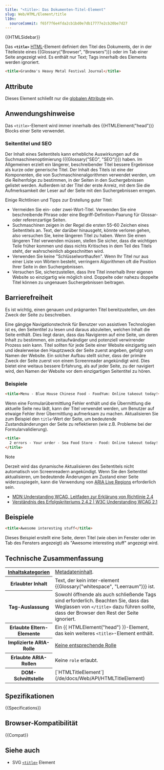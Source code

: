 ```yaml
---
title: "<title>: Das Dokumenten-Titel-Element"
slug: Web/HTML/Element/title
l10n:
  sourceCommit: f65f7f6e4fda2cb1bd0e7db17777e2cb20be7d27
---
```


{{HTMLSidebar}}

Das **`<title>`** [HTML](/de/docs/Web/HTML)-Element definiert den Titel des Dokuments, der in der Titelleiste eines {{Glossary("Browser", "Browsers")}} oder im Tab einer Seite angezeigt wird. Es enthält nur Text; Tags innerhalb des Elements werden ignoriert.

```html
<title>Grandma's Heavy Metal Festival Journal</title>
```

## Attribute

Dieses Element schließt nur die [globalen Attribute](/de/docs/Web/HTML/Global_attributes) ein.

## Anwendungshinweise

Das `<title>`-Element wird immer innerhalb des {{HTMLElement("head")}} Blocks einer Seite verwendet.

### Seitentitel und SEO

Der Inhalt eines Seitentitels kann erhebliche Auswirkungen auf die Suchmaschinenoptimierung ({{Glossary("SEO", "SEO")}}) haben. Im Allgemeinen erzielt ein längerer, beschreibender Titel bessere Ergebnisse als kurze oder generische Titel. Der Inhalt des Titels ist eine der Komponenten, die von Suchmaschinenalgorithmen verwendet werden, um die Reihenfolge zu bestimmen, in der Seiten in den Suchergebnissen gelistet werden. Außerdem ist der Titel der erste Anreiz, mit dem Sie die Aufmerksamkeit der Leser auf der Seite mit den Suchergebnissen erregen.

Einige Richtlinien und Tipps zur Erstellung guter Titel:

- Vermeiden Sie ein- oder zwei-Wort-Titel. Verwenden Sie eine beschreibende Phrase oder eine Begriff-Definition-Paarung für Glossar- oder referenzartige Seiten.
- Suchmaschinen zeigen in der Regel die ersten 55–60 Zeichen eines Seitentitels an. Text, der darüber hinausgeht, könnte verloren gehen, also versuchen Sie, keine längeren Titel zu haben. Wenn Sie einen längeren Titel verwenden müssen, stellen Sie sicher, dass die wichtigen Teile früher kommen und dass nichts Kritisches in dem Teil des Titels steht, der wahrscheinlich abgeschnitten wird.
- Verwenden Sie keine "Schlüsselworthaufen". Wenn Ihr Titel nur aus einer Liste von Wörtern besteht, verringern Algorithmen oft die Position Ihrer Seite in den Suchergebnissen.
- Versuchen Sie, sicherzustellen, dass Ihre Titel innerhalb Ihrer eigenen Website so einzigartig wie möglich sind. Doppelte oder nahezu doppelte Titel können zu ungenauen Suchergebnissen beitragen.

## Barrierefreiheit

Es ist wichtig, einen genauen und prägnanten Titel bereitzustellen, um den Zweck der Seite zu beschreiben.

Eine gängige Navigationstechnik für Benutzer von assistiven Technologien ist es, den Seitentitel zu lesen und daraus abzuleiten, welchen Inhalt die Seite enthält. Dies liegt daran, dass das Navigieren auf eine Seite, um deren Inhalt zu bestimmen, ein zeitaufwändiger und potenziell verwirrender Prozess sein kann. Titel sollten für jede Seite einer Website einzigartig sein und idealerweise den Hauptzweck der Seite zuerst angeben, gefolgt vom Namen der Website. Ein solcher Aufbau stellt sicher, dass der primäre Zweck der Seite zuerst von einem Screenreader angekündigt wird. Dies bietet eine weitaus bessere Erfahrung, als auf jeder Seite, zu der navigiert wird, den Namen der Website vor dem einzigartigen Seitentitel zu hören.

### Beispiele

```html
<title>Menu - Blue House Chinese Food - FoodYum: Online takeout today!</title>
```

Wenn eine Formularübermittlung Fehler enthält und die Übermittlung die aktuelle Seite neu lädt, kann der Titel verwendet werden, um Benutzer auf etwaige Fehler ihrer Übermittlung aufmerksam zu machen. Aktualisieren Sie zum Beispiel den `title`-Wert der Seite, um bedeutende Zustandsänderungen der Seite zu reflektieren (wie z.B. Probleme bei der Formularvalidierung).

```html
<title>
  2 errors - Your order - Sea Food Store - Food: Online takeout today!
</title>
```

> [!NOTE]
> Derzeit wird das dynamische Aktualisieren des Seitentitels nicht automatisch von Screenreadern angekündigt. Wenn Sie den Seitentitel aktualisieren, um bedeutende Änderungen am Zustand einer Seite widerzuspiegeln, kann die Verwendung von [ARIA Live Regions](/de/docs/Web/Accessibility/ARIA/Guides/Live_regions) erforderlich sein.

- [MDN Understanding WCAG, Leitfaden zur Erklärung von Richtlinie 2.4](/de/docs/Web/Accessibility/Guides/Understanding_WCAG/Operable#guideline_2.4_—_navigable_provide_ways_to_help_users_navigate_find_content_and_determine_where_they_are)
- [Verständnis des Erfolgskriteriums 2.4.2 | W3C Understanding WCAG 2.1](https://www.w3.org/WAI/WCAG21/Understanding/page-titled.html)

## Beispiele

```html
<title>Awesome interesting stuff</title>
```

Dieses Beispiel erstellt eine Seite, deren Titel (wie oben im Fenster oder im Tab des Fensters angezeigt) als "Awesome interesting stuff" angezeigt wird.

## Technische Zusammenfassung

<table class="properties">
  <tbody>
    <tr>
      <th scope="row">
        <a href="/de/docs/Web/HTML/Content_categories"
          >Inhaltskategorien</a
        >
      </th>
      <td>
        <a href="/de/docs/Web/HTML/Content_categories#metadata_content"
          >Metadateninhalt</a
        >.
      </td>
    </tr>
    <tr>
      <th scope="row">Erlaubter Inhalt</th>
      <td>
        Text, der kein inter-element {{Glossary("whitespace", "Leerraum")}} ist.
      </td>
    </tr>
    <tr>
      <th scope="row">Tag-Auslassung</th>
      <td>
        Sowohl öffnende als auch schließende Tags sind erforderlich. Beachten Sie, dass das Weglassen von
        <code>&#x3C;/title></code> dazu führen sollte, dass der Browser den Rest
        der Seite ignoriert.
      </td>
    </tr>
    <tr>
      <th scope="row">Erlaubte Eltern-Elemente</th>
      <td>
        Ein {{ HTMLElement("head") }}-Element, das kein weiteres
        <code>&lt;title&gt;</code>-Element enthält.
      </td>
    </tr>
    <tr>
      <th scope="row">Implizierte ARIA-Rolle</th>
      <td>
        <a href="https://www.w3.org/TR/html-aria/#dfn-no-corresponding-role"
          >Keine entsprechende Rolle</a
        >
      </td>
    </tr>
    <tr>
      <th scope="row">Erlaubte ARIA-Rollen</th>
      <td>Keine <code>role</code> erlaubt.</td>
    </tr>
    <tr>
      <th scope="row">DOM-Schnittstelle</th>
      <td>[`HTMLTitleElement`](/de/docs/Web/API/HTMLTitleElement)</td>
    </tr>
  </tbody>
</table>

## Spezifikationen

{{Specifications}}

## Browser-Kompatibilität

{{Compat}}

## Siehe auch

- SVG [`<title>`](/de/docs/Web/SVG/Element/title) Element
